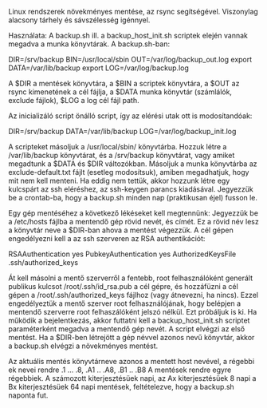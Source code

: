 Linux rendszerek növekményes mentése, az rsync segítségével.
Viszonylag alacsony tárhely és sávszélesség igénnyel.

Használata:
A backup.sh ill. a backup_host_init.sh scriptek elején vannak megadva a munka könyvtárak. A backup.sh-ban:

DIR=/srv/backup
BIN=/usr/local/sbin
OUT=/var/log/backup_out.log
export DATA=/var/lib/backup
export LOG=/var/log/backup.log

A $DIR a mentések könyvtára, a $BIN a scriptek könyvtára, a $OUT az rsync kimenetének a cél fájlja,
a $DATA munka könyvtár (számlálók, exclude fájlok), $LOG a log cél fájl path.

Az inicializáló script önálló script, így az elérési utak ott is modosítandóak:

DIR=/srv/backup
DATA=/var/lib/backup
LOG=/var/log/backup_init.log

A scripteket másoljuk a /usr/local/sbin/ könyvtárba.
Hozzuk létre a /var/lib/backup könyvtárat, és a /srv/backup könyvtárat,
vagy amiket megadtunk a $DATA és $DIR változókban.
Másoljuk a munka könyvtárba az exclude-default.txt fájlt (esetleg modosítsuk), amiben megadhatjuk, hogy mit nem kell menteni.
Ha eddig nem tettük, akkor hozzunk létre egy kulcspárt az ssh eléréshez, az ssh-keygen parancs kiadásával.
Jegyezzük be a crontab-ba, hogy a backup.sh minden nap (praktikusan éjel) fusson le.

Egy gép mentéséhez a következő lékéseket kell megtennünk:
Jegyezzük be a /etc/hosts fájlba a mentendő gép rövid nevét, és címét. Ez a rövid név lesz a könyvtár neve a $DIR-ban ahova a mentést végezzük.
A cél gépen engedélyezni kell a az ssh szerveren az RSA authentikációt:

RSAAuthentication yes
PubkeyAuthentication yes
AuthorizedKeysFile     .ssh/authorized_keys

Át kell másolni a mentő szerverről a fentebb, root felhasználóként generált publikus kulcsot /root/.ssh/id_rsa.pub a cél gépre,
és hozzáfüzni a cél gépen a /root/.ssh/authorized_keys fájlhoz (vagy átnevezni, ha nincs). Ezzel engedélyeztük a mentő szerver root
felhasználójának, hogy belépjen a mentendő szerverre root felhaszálóként jelszó nélkül. Ezt próbáljuk is ki.
Ha működik a bejelentkezás, akkor futtatni kell a backup_host_init.sh scriptet paraméterként megadva a mentendő gép nevét.
A script elvégzi az első mentést. Ha a $DIR-ben létrejött a gép névvel azonos nevű könyvtár, akkor a backup.sh elvégzi a növekményes mentést.

Az aktuális mentés könyvtárneve azonos a mentett host nevével, a régebbi  ek nevei rendre <host>.1 ... <host>.8, <host>.A1 .. <host>.A8, <host>.B1 .. <host>.B8
A mentések rendre egyre régebbiek. A számozott kiterjesztésüek napi, az Ax kiterjesztésüek 8 napi a Bx kiterjesztésüek 64 napi mentések, feltételezve, hogy a
backup.sh naponta fut.
